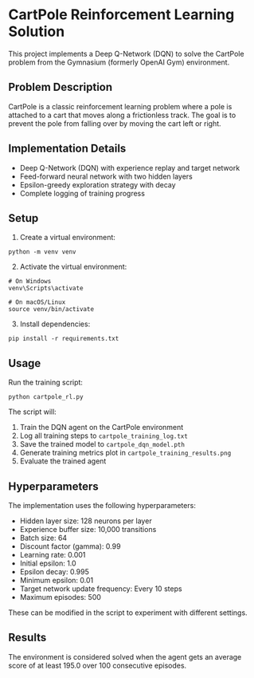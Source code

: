 # CartPole Reinforcement Learning Solution

This project implements a Deep Q-Network (DQN) to solve the CartPole problem from the Gymnasium (formerly OpenAI Gym) environment.

## Problem Description

CartPole is a classic reinforcement learning problem where a pole is attached to a cart that moves along a frictionless track. The goal is to prevent the pole from falling over by moving the cart left or right.

## Implementation Details

- Deep Q-Network (DQN) with experience replay and target network
- Feed-forward neural network with two hidden layers
- Epsilon-greedy exploration strategy with decay
- Complete logging of training progress

## Setup

1. Create a virtual environment:
```
python -m venv venv
```

2. Activate the virtual environment:
```
# On Windows
venv\Scripts\activate

# On macOS/Linux
source venv/bin/activate
```

3. Install dependencies:
```
pip install -r requirements.txt
```

## Usage

Run the training script:
```
python cartpole_rl.py
```

The script will:
1. Train the DQN agent on the CartPole environment
2. Log all training steps to `cartpole_training_log.txt`
3. Save the trained model to `cartpole_dqn_model.pth`
4. Generate training metrics plot in `cartpole_training_results.png`
5. Evaluate the trained agent

## Hyperparameters

The implementation uses the following hyperparameters:
- Hidden layer size: 128 neurons per layer
- Experience buffer size: 10,000 transitions
- Batch size: 64
- Discount factor (gamma): 0.99
- Learning rate: 0.001
- Initial epsilon: 1.0
- Epsilon decay: 0.995
- Minimum epsilon: 0.01
- Target network update frequency: Every 10 steps
- Maximum episodes: 500

These can be modified in the script to experiment with different settings.

## Results

The environment is considered solved when the agent gets an average score of at least 195.0 over 100 consecutive episodes. 